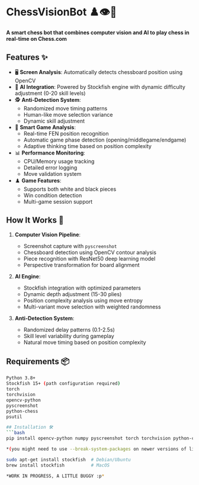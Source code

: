 # ChessVisionBot ♟️👁️🤖

**A smart chess bot that combines computer vision and AI to play chess in real-time on Chess.com**

## Features ✨
- 🖥️ **Screen Analysis**: Automatically detects chessboard position using OpenCV
- 🤖 **AI Integration**: Powered by Stockfish engine with dynamic difficulty adjustment (0-20 skill levels)
- 🕵️ **Anti-Detection System**: 
  - Randomized move timing patterns
  - Human-like move selection variance
  - Dynamic skill adjustment
- 🧠 **Smart Game Analysis**:
  - Real-time FEN position recognition
  - Automatic game phase detection (opening/middlegame/endgame)
  - Adaptive thinking time based on position complexity
- 📊 **Performance Monitoring**:
  - CPU/Memory usage tracking
  - Detailed error logging
  - Move validation system
- ♟️ **Game Features**:
  - Supports both white and black pieces
  - Win condition detection
  - Multi-game session support

## How It Works 🔧
1. **Computer Vision Pipeline**:
   - Screenshot capture with `pyscreenshot`
   - Chessboard detection using OpenCV contour analysis
   - Piece recognition with ResNet50 deep learning model
   - Perspective transformation for board alignment

2. **AI Engine**:
   - Stockfish integration with optimized parameters
   - Dynamic depth adjustment (15-30 plies)
   - Position complexity analysis using move entropy
   - Multi-variant move selection with weighted randomness

3. **Anti-Detection System**:
   - Randomized delay patterns (0.1-2.5s)
   - Skill level variability during gameplay
   - Natural move timing based on position complexity

## Requirements 📦
```bash
Python 3.8+
Stockfish 15+ (path configuration required)
torch
torchvision
opencv-python
pyscreenshot
python-chess
psutil

## Installation 🛠️
```bash
pip install opencv-python numpy pyscreenshot torch torchvision python-chess psutil pillow

*(you might need to use --break-system-packages on newer versions of linux for that pip command)*

sudo apt-get install stockfish  # Debian/Ubuntu
brew install stockfish          # MacOS

*WORK IN PROGRESS, A LITTLE BUGGY :p*
